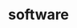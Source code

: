 ---
layout: page
title: software
nav: true
dropdown: true
children: 
    - title: FastPathology
      permalink: https://github.com/AICAN-Research/FAST-Pathology
    - title: divider
    - title: GSI-RADS
      permalink: https://github.com/SINTEFMedtek/GSI-RADS
    - title: divider
    - title: livermask
      permalink: https://github.com/andreped/livermask
    - title: divider
    - title: LungTumorMask
      permalink: https://github.com/VemundFredriksen/LungTumorMask
    - title: divider
    - title: torchstain
      permalink: https://github.com/EIDOSlab/torchstain
---